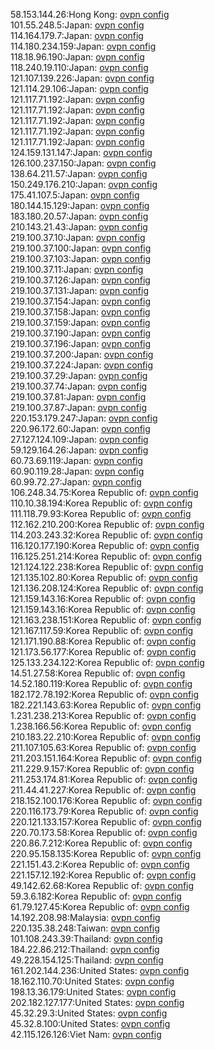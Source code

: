 58.153.144.26:Hong Kong: [ovpn config](vpn/58_153_144_26.ovpn)  
101.55.248.5:Japan: [ovpn config](vpn/101_55_248_5.ovpn)  
114.164.179.7:Japan: [ovpn config](vpn/114_164_179_7.ovpn)  
114.180.234.159:Japan: [ovpn config](vpn/114_180_234_159.ovpn)  
118.18.96.190:Japan: [ovpn config](vpn/118_18_96_190.ovpn)  
118.240.19.110:Japan: [ovpn config](vpn/118_240_19_110.ovpn)  
121.107.139.226:Japan: [ovpn config](vpn/121_107_139_226.ovpn)  
121.114.29.106:Japan: [ovpn config](vpn/121_114_29_106.ovpn)  
121.117.71.192:Japan: [ovpn config](vpn/121_117_71_192.ovpn)  
121.117.71.192:Japan: [ovpn config](vpn/121_117_71_192.ovpn)  
121.117.71.192:Japan: [ovpn config](vpn/121_117_71_192.ovpn)  
121.117.71.192:Japan: [ovpn config](vpn/121_117_71_192.ovpn)  
121.117.71.192:Japan: [ovpn config](vpn/121_117_71_192.ovpn)  
124.159.131.147:Japan: [ovpn config](vpn/124_159_131_147.ovpn)  
126.100.237.150:Japan: [ovpn config](vpn/126_100_237_150.ovpn)  
138.64.211.57:Japan: [ovpn config](vpn/138_64_211_57.ovpn)  
150.249.176.210:Japan: [ovpn config](vpn/150_249_176_210.ovpn)  
175.41.107.5:Japan: [ovpn config](vpn/175_41_107_5.ovpn)  
180.144.15.129:Japan: [ovpn config](vpn/180_144_15_129.ovpn)  
183.180.20.57:Japan: [ovpn config](vpn/183_180_20_57.ovpn)  
210.143.21.43:Japan: [ovpn config](vpn/210_143_21_43.ovpn)  
219.100.37.10:Japan: [ovpn config](vpn/219_100_37_10.ovpn)  
219.100.37.100:Japan: [ovpn config](vpn/219_100_37_100.ovpn)  
219.100.37.103:Japan: [ovpn config](vpn/219_100_37_103.ovpn)  
219.100.37.11:Japan: [ovpn config](vpn/219_100_37_11.ovpn)  
219.100.37.126:Japan: [ovpn config](vpn/219_100_37_126.ovpn)  
219.100.37.131:Japan: [ovpn config](vpn/219_100_37_131.ovpn)  
219.100.37.154:Japan: [ovpn config](vpn/219_100_37_154.ovpn)  
219.100.37.158:Japan: [ovpn config](vpn/219_100_37_158.ovpn)  
219.100.37.159:Japan: [ovpn config](vpn/219_100_37_159.ovpn)  
219.100.37.190:Japan: [ovpn config](vpn/219_100_37_190.ovpn)  
219.100.37.196:Japan: [ovpn config](vpn/219_100_37_196.ovpn)  
219.100.37.200:Japan: [ovpn config](vpn/219_100_37_200.ovpn)  
219.100.37.224:Japan: [ovpn config](vpn/219_100_37_224.ovpn)  
219.100.37.29:Japan: [ovpn config](vpn/219_100_37_29.ovpn)  
219.100.37.74:Japan: [ovpn config](vpn/219_100_37_74.ovpn)  
219.100.37.81:Japan: [ovpn config](vpn/219_100_37_81.ovpn)  
219.100.37.87:Japan: [ovpn config](vpn/219_100_37_87.ovpn)  
220.153.179.247:Japan: [ovpn config](vpn/220_153_179_247.ovpn)  
220.96.172.60:Japan: [ovpn config](vpn/220_96_172_60.ovpn)  
27.127.124.109:Japan: [ovpn config](vpn/27_127_124_109.ovpn)  
59.129.164.26:Japan: [ovpn config](vpn/59_129_164_26.ovpn)  
60.73.69.119:Japan: [ovpn config](vpn/60_73_69_119.ovpn)  
60.90.119.28:Japan: [ovpn config](vpn/60_90_119_28.ovpn)  
60.99.72.27:Japan: [ovpn config](vpn/60_99_72_27.ovpn)  
106.248.34.75:Korea Republic of: [ovpn config](vpn/106_248_34_75.ovpn)  
110.10.38.194:Korea Republic of: [ovpn config](vpn/110_10_38_194.ovpn)  
111.118.79.93:Korea Republic of: [ovpn config](vpn/111_118_79_93.ovpn)  
112.162.210.200:Korea Republic of: [ovpn config](vpn/112_162_210_200.ovpn)  
114.203.243.32:Korea Republic of: [ovpn config](vpn/114_203_243_32.ovpn)  
116.120.177.190:Korea Republic of: [ovpn config](vpn/116_120_177_190.ovpn)  
116.125.251.214:Korea Republic of: [ovpn config](vpn/116_125_251_214.ovpn)  
121.124.122.238:Korea Republic of: [ovpn config](vpn/121_124_122_238.ovpn)  
121.135.102.80:Korea Republic of: [ovpn config](vpn/121_135_102_80.ovpn)  
121.136.208.124:Korea Republic of: [ovpn config](vpn/121_136_208_124.ovpn)  
121.159.143.16:Korea Republic of: [ovpn config](vpn/121_159_143_16.ovpn)  
121.159.143.16:Korea Republic of: [ovpn config](vpn/121_159_143_16.ovpn)  
121.163.238.151:Korea Republic of: [ovpn config](vpn/121_163_238_151.ovpn)  
121.167.117.59:Korea Republic of: [ovpn config](vpn/121_167_117_59.ovpn)  
121.171.190.88:Korea Republic of: [ovpn config](vpn/121_171_190_88.ovpn)  
121.173.56.177:Korea Republic of: [ovpn config](vpn/121_173_56_177.ovpn)  
125.133.234.122:Korea Republic of: [ovpn config](vpn/125_133_234_122.ovpn)  
14.51.27.58:Korea Republic of: [ovpn config](vpn/14_51_27_58.ovpn)  
14.52.180.119:Korea Republic of: [ovpn config](vpn/14_52_180_119.ovpn)  
182.172.78.192:Korea Republic of: [ovpn config](vpn/182_172_78_192.ovpn)  
182.221.143.63:Korea Republic of: [ovpn config](vpn/182_221_143_63.ovpn)  
1.231.238.213:Korea Republic of: [ovpn config](vpn/1_231_238_213.ovpn)  
1.238.166.56:Korea Republic of: [ovpn config](vpn/1_238_166_56.ovpn)  
210.183.22.210:Korea Republic of: [ovpn config](vpn/210_183_22_210.ovpn)  
211.107.105.63:Korea Republic of: [ovpn config](vpn/211_107_105_63.ovpn)  
211.203.151.164:Korea Republic of: [ovpn config](vpn/211_203_151_164.ovpn)  
211.229.9.157:Korea Republic of: [ovpn config](vpn/211_229_9_157.ovpn)  
211.253.174.81:Korea Republic of: [ovpn config](vpn/211_253_174_81.ovpn)  
211.44.41.227:Korea Republic of: [ovpn config](vpn/211_44_41_227.ovpn)  
218.152.100.176:Korea Republic of: [ovpn config](vpn/218_152_100_176.ovpn)  
220.116.173.79:Korea Republic of: [ovpn config](vpn/220_116_173_79.ovpn)  
220.121.133.157:Korea Republic of: [ovpn config](vpn/220_121_133_157.ovpn)  
220.70.173.58:Korea Republic of: [ovpn config](vpn/220_70_173_58.ovpn)  
220.86.7.212:Korea Republic of: [ovpn config](vpn/220_86_7_212.ovpn)  
220.95.158.135:Korea Republic of: [ovpn config](vpn/220_95_158_135.ovpn)  
221.151.43.2:Korea Republic of: [ovpn config](vpn/221_151_43_2.ovpn)  
221.157.12.192:Korea Republic of: [ovpn config](vpn/221_157_12_192.ovpn)  
49.142.62.68:Korea Republic of: [ovpn config](vpn/49_142_62_68.ovpn)  
59.3.6.182:Korea Republic of: [ovpn config](vpn/59_3_6_182.ovpn)  
61.79.127.45:Korea Republic of: [ovpn config](vpn/61_79_127_45.ovpn)  
14.192.208.98:Malaysia: [ovpn config](vpn/14_192_208_98.ovpn)  
220.135.38.248:Taiwan: [ovpn config](vpn/220_135_38_248.ovpn)  
101.108.243.39:Thailand: [ovpn config](vpn/101_108_243_39.ovpn)  
184.22.86.212:Thailand: [ovpn config](vpn/184_22_86_212.ovpn)  
49.228.154.125:Thailand: [ovpn config](vpn/49_228_154_125.ovpn)  
161.202.144.236:United States: [ovpn config](vpn/161_202_144_236.ovpn)  
18.162.110.70:United States: [ovpn config](vpn/18_162_110_70.ovpn)  
198.13.36.179:United States: [ovpn config](vpn/198_13_36_179.ovpn)  
202.182.127.177:United States: [ovpn config](vpn/202_182_127_177.ovpn)  
45.32.29.3:United States: [ovpn config](vpn/45_32_29_3.ovpn)  
45.32.8.100:United States: [ovpn config](vpn/45_32_8_100.ovpn)  
42.115.126.126:Viet Nam: [ovpn config](vpn/42_115_126_126.ovpn)  
